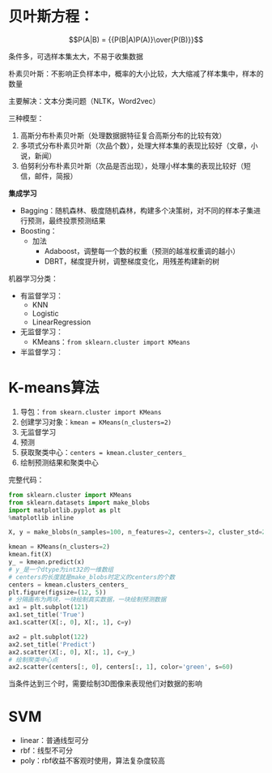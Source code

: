 # 贝叶斯方程：

$$P(A|B) = {{P(B|A)P(A)}\over{P(B)}}$$

条件多，可选样本集太大，不易于收集数据

朴素贝叶斯：不影响正负样本中，概率的大小比较，大大缩减了样本集中，样本的数量

主要解决：文本分类问题（NLTK，Word2vec）

三种模型：

1. 高斯分布朴素贝叶斯（处理数据据特征复合高斯分布的比较有效）
2. 多项式分布朴素贝叶斯（次品个数），处理大样本集的表现比较好（文章，小说，新闻）
3. 伯努利分布朴素贝叶斯（次品是否出现），处理小样本集的表现比较好（短信，邮件，简报）

**集成学习**

- Bagging：随机森林、极度随机森林，构建多个决策树，对不同的样本子集进行预测，最终投票预测结果
- Boosting：
    - 加法
        - Adaboost，调整每一个数的权重（预测的越准权重调的越小）
        - DBRT，梯度提升树，调整梯度变化，用残差构建新的树

机器学习分类：

- 有监督学习：
    - KNN
    - Logistic
    - LinearRegression
- 无监督学习：
    - KMeans：`from sklearn.cluster import KMeans`
- 半监督学习：


# K-means算法

1. 导包：`from skearn.cluster import KMeans`
2. 创建学习对象：`kmean = KMeans(n_clusters=2)`
3. 无监督学习
4. 预测
5. 获取聚类中心：`centers = kmean.cluster_centers_`
6. 绘制预测结果和聚类中心

完整代码：

```python
from sklearn.cluster import KMeans
from sklearn.datasets import make_blobs
import matplotlib.pyplot as plt
%matplotlib inline

X, y = make_blobs(n_samples=100, n_features=2, centers=2, cluster_std=2, random_state=3)

kmean = KMeans(n_clusters=2)
kmean.fit(X)
y_ = kmean.predict(x)
# y_是一个dtype为int32的一维数组
# centers的长度就是make_blobs时定义的centers的个数
centers = kmean.clusters_centers_
plt.figure(figsize=(12, 5))
# 分隔画布为两块，一块绘制真实数据，一块绘制预测数据
ax1 = plt.subplot(121)
ax1.set_title('True')
ax1.scatter(X[:, 0], X[:, 1], c=y)

ax2 = plt.subplot(122)
ax2.set_title('Predict')
ax2.scatter(X[:, 0], X[:, 1], c=y_)
# 绘制聚类中心点
ax2.scatter(centers[:, 0], centers[:, 1], color='green', s=60)
```

当条件达到三个时，需要绘制3D图像来表现他们对数据的影响


# SVM

- linear：普通线型可分
- rbf：线型不可分
- poly：rbf收益不客观时使用，算法复杂度较高





